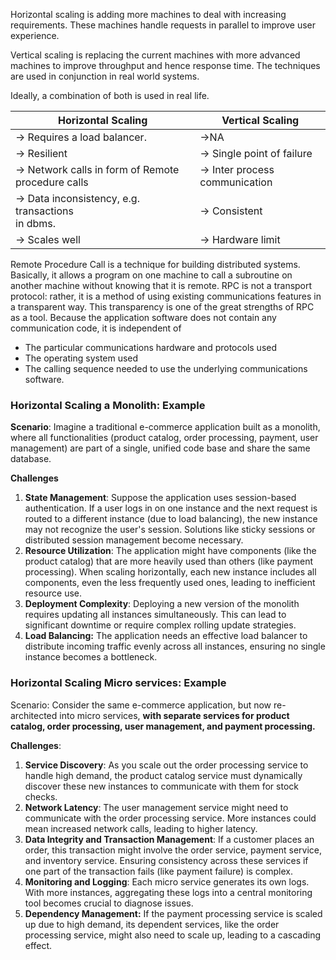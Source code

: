 Horizontal scaling is adding more machines to deal with increasing requirements. These machines handle requests in parallel to improve user experience.

Vertical scaling is replacing the current machines with more advanced machines to improve throughput and hence response time. The techniques are used in conjunction in real world systems.

Ideally, a combination of both is used in real life.


| Horizontal Scaling | Vertical Scaling |
| ---- | ---- |
| -> Requires a load balancer. | ->NA |
| -> Resilient | -> Single point of failure |
| -> Network calls in form of Remote procedure calls | -> Inter process communication           |
| -> Data inconsistency, e.g. transactions<br>in dbms.<br> | -> Consistent |
| -> Scales well | -> Hardware limit |


Remote Procedure Call is a technique for building distributed systems. Basically, it allows a program on one machine to call a subroutine on another machine without knowing that it is remote. RPC is not a transport protocol: rather, it is a method of using existing communications features in a transparent way. This transparency is one of the great strengths of RPC as a tool. Because the application software does not contain any communication code, it is independent of

- The particular communications hardware and protocols used
- The operating system used
- The calling sequence needed to use the underlying communications software.

### **Horizontal Scaling a Monolith: Example** ###

**Scenario**: Imagine a traditional e-commerce application built as a monolith, where all functionalities (product catalog, order processing, payment, user management) are part of a single, unified code base and share the same database.

**Challenges**

1. **State Management**: Suppose the application uses session-based authentication. If a user logs in on one instance and the next request is routed to a different instance (due to load balancing), the new instance may not recognize the user's session. Solutions like sticky sessions or distributed session management become necessary.
2. **Resource Utilization**: The application might have components (like the product catalog) that are more heavily used than others (like payment processing). When scaling horizontally, each new instance includes all components, even the less frequently used ones, leading to inefficient resource use.
3. **Deployment Complexity**: Deploying a new version of the monolith requires updating all instances simultaneously. This can lead to significant downtime or require complex rolling update strategies.
4. **Load Balancing:** The application needs an effective load balancer to distribute incoming traffic evenly across all instances, ensuring no single instance becomes a bottleneck.

  
### **Horizontal Scaling Micro services: Example** ###

Scenario: Consider the same e-commerce application, but now re-architected into micro services, **with separate services for product catalog, order processing, user management, and payment processing.**

**Challenges**:

1. **Service Discovery**: As you scale out the order processing service to handle high demand, the product catalog service must dynamically discover these new instances to communicate with them for stock checks.
2. **Network Latency**: The user management service might need to communicate with the order processing service. More instances could mean increased network calls, leading to higher latency.
3. **Data Integrity and Transaction Management**: If a customer places an order, this transaction might involve the order service, payment service, and inventory service. Ensuring consistency across these services if one part of the transaction fails (like payment failure) is complex.
4. **Monitoring and Logging**: Each micro service generates its own logs. With more instances, aggregating these logs into a central monitoring tool becomes crucial to diagnose issues.
5. **Dependency Management:** If the payment processing service is scaled up due to high demand, its dependent services, like the order processing service, might also need to scale up, leading to a cascading effect.